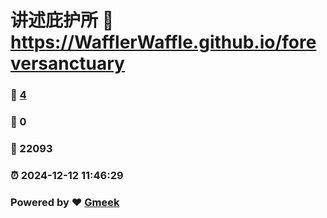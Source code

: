 # 讲述庇护所 :link: https://WafflerWaffle.github.io/foreversanctuary 
### :page_facing_up: [4](https://WafflerWaffle.github.io/foreversanctuary/tag.html) 
### :speech_balloon: 0 
### :hibiscus: 22093 
### :alarm_clock: 2024-12-12 11:46:29 
### Powered by :heart: [Gmeek](https://github.com/Meekdai/Gmeek)
